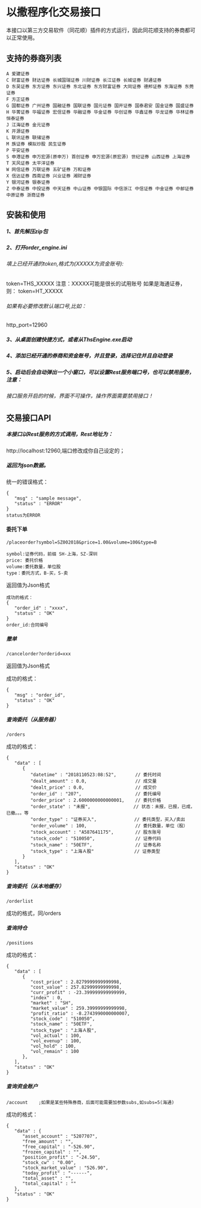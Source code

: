 # 以撒程序化交易接口
本接口以第三方交易软件（同花顺）插件的方式运行，因此同花顺支持的券商都可以正常使用。
## 支持的券商列表
```
A 爱建证券 
C 财富证券 财达证券 长城国瑞证券 川财证券 长江证券 长城证券 财通证券 
D 东吴证券 东方证券 东兴证券 东北证券 东方财富证券 大同证券 德邦证券 东海证券 东莞证券 
F 方正证券 
G 国都证券 广州证券 国融证券 国联证券 国元证券 国开证券 国泰君安 国金证券 国盛证券 
H 华菁证券 华福证券 宏信证券 华融证券 华金证券 华创证券 华鑫证券 华龙证券 华林证券 恒泰证券 
J 江海证券 金元证券 
K 开源证券 
L 联讯证券 联储证券 
M 族证券 模拟炒股 民生证券 
P 平安证券 
S 申港证券 申万宏源(原申万) 首创证券 申万宏源(原宏源) 世纪证券 山西证券 上海证券 
T 天风证券 太平洋证券 
W 网信证券 万联证券 五矿证券 万和证券 
X 信达证券 西南证券 兴业证券 湘财证券 
Y 银河证券 银泰证券 
Z 中泰证券 中投证券 中天证券 中山证券 中银国际 中信浙江 中信证券 中金证券 中邮证券 中原证券 浙商证券
```
## 安装和使用
##### 1、首先解压zip包
##### 2、打开order_engine.ini
###### 填上已经开通的token,格式为(XXXXX为资金账号):
token=THS_XXXXX
注意：XXXXX可能是很长的试用账号
如果是海通证券，则：
token=HT_XXXXX
###### 如果有必要修改默认端口号,比如：
http_port=12960
##### 3、从桌面创建快捷方式，或者从ThsEngine.exe启动
##### 4、添加已经开通的券商和资金账号，并且登录，选择记住并且自动登录
##### 5、启动后会自动弹出一个小窗口，可以设置Rest服务端口号，也可以禁用服务，注意：
###### 接口服务开启的时候，界面不可操作，操作界面需要禁用接口！
## 交易接口API
##### 本接口以Rest服务的方式调用，Rest地址为：
http://localhost:12960,端口修改成你自己设定的；

##### 返回为json数据。
统一的错误格式：
```
{
   "msg" : "sample message",
   "status" : "ERROR"
}
status为ERROR
```
#### 委托下单
```
/placeorder?symbol=SZ002018&price=1.00&volume=100&type=B
```
```
symbol:证券代码，前缀 SH-上海，SZ-深圳
price: 委托价格
volume:委托数量，单位股
type：委托方式，B-买，S-卖
```
返回值为Json格式
```
成功的格式：
{
   "order_id" : "xxxx",
   "status" : "OK"
}
order_id:合同编号
```
##### 撤单
```
/cancelorder?orderid=xxx
```
返回值为Json格式

成功的格式：
```
{
   "msg" : "order_id",
   "status" : "OK"
}
```
##### 查询委托（从服务器）
```
/orders
```
成功的格式：
```
{
   "data" : [
      {
         "datetime" : "2018110523:08:52",       // 委托时间
         "dealt_amount" : 0.0,                  // 成交量
         "dealt_price" : 0.0,                   // 成交价
         "order_id" : "207",                    // 委托编号
         "order_price" : 2.6000000000000001,    // 委托价格
         "order_state" : "未报",                // 状态：未报，已报，已成，已撤。。。等
         "order_type" : "证券买入",              // 委托类型，买入/卖出
         "order_volume" : 100,                  // 委托数量，单位（股）
         "stock_account" : "A587641175",        // 股东账号  
         "stock_code" : "510050",               // 证券代码
         "stock_name" : "50ETF",                // 证券名称
         "stock_type" : "上海Ａ股"               // 证券类型
      }
   ],
   "status" : "OK"
}
```
##### 查询委托（从本地缓存）
```
/orderlist
```
成功的格式，同/orders

##### 查询持仓
```
/positions
```
成功的格式：
```
{
   "data" : [
      {
         "cost_price" : 2.8279999999999998,
         "cost_value" : 257.82999999999998,
         "curr_profit" : -23.399999999999999,
         "index" : 0,
         "market" : "SH",
         "market_value" : 259.39999999999998,
         "profit_ratio" : -8.2743990000000007,
         "stock_code" : "510050",
         "stock_name" : "50ETF",
         "stock_type" : "上海Ａ股",
         "vol_actual" : 100,
         "vol_evenup" : 100,
         "vol_hold" : 100,
         "vol_remain" : 100
      },
   ],
   "status" : "OK"
}
```
##### 查询资金账户
```
/account	;如果是某些特殊券商，后面可能需要加参数subs,如subs=5(海通)
```
成功的格式：
```
{
   "data" : {
      "asset_account" : "5207707",
      "free_amount" : "",
      "free_capital" : "-526.90",
      "frozen_capital" : "",
      "position_profit" : "-24.50",
      "stock_cw" : "0.00",
      "stock_market_value" : "526.90",
      "today_profit" : "------",
      "total_asset" : "",
      "total_capital" : ""
   },
   "status" : "OK"
}
```
